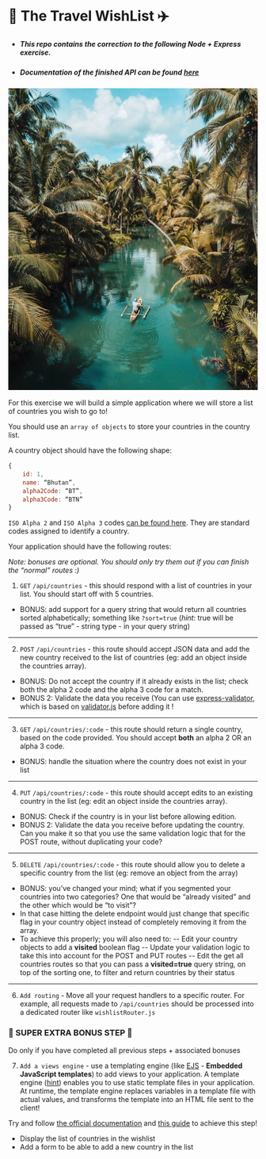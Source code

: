 # 🌴 The Travel WishList ✈️

- ##### This repo contains the correction to the following **Node + Express** exercise. 
- ##### Documentation of the finished API can be found [here](https://documenter.getpostman.com/view/14782056/TWDfCsnc)

![The Travel WishList](https://raw.githubusercontent.com/MyElectricSheep/node-express-travel-wishlist/main/travel.jpg)

For this exercise we will build a simple application where we will store a list of countries you wish to go to!

You should use an `array of objects` to store your countries in the country list.  

A country object should have the following shape:
```js
{
	id: 1,
	name: “Bhutan”,
	alpha2Code: “BT”,
	alpha3Code: “BTN”
}
```

`ISO Alpha 2` and `ISO Alpha 3` codes [can be found here](https://www.iban.com/country-codes). They are standard codes assigned to identify a country.  

Your application should have the following routes:  

_Note: bonuses are optional. You should only try them out if you can finish the “normal” routes :)_  

1. `GET` `/api/countries` - this should respond with a list of countries in your list. You should start off with 5 countries. 
- BONUS: add support for a query string that would return all countries sorted alphabetically; something like `?sort=true` (_hint_: true will be passed as “true” - string type - in your query string)
---
2. `POST` `/api/countries` - this route should accept JSON data and add the new country received to the list of countries (eg: add an object inside the countries array).  
- BONUS: Do not accept the country if it already exists in the list; check both the alpha 2 code and the alpha 3 code for a match.
- BONUS 2: Validate the data you receive (You can use [express-validator](https://express-validator.github.io/docs/), which is based on [validator.js](https://github.com/validatorjs/validator.js) before adding it !  
---
3. `GET` `/api/countries/:code` - this route should return a single country, based on the code provided. You should accept **both** an alpha 2 OR an alpha 3 code.  
- BONUS: handle the situation where the country does not exist in your list  
---
4. `PUT` `/api/countries/:code` - this route should accept edits to an existing country in the list (eg: edit an object inside the countries array).
- BONUS: Check if the country is in your list before allowing edition. 	
- BONUS 2: Validate the data you receive before updating the country. Can you make it so that you use the same validation logic that for the POST route, without duplicating your code?
---
5. `DELETE` `/api/countries/:code` - this route should allow you to delete a specific country from the list (eg: remove an object from the array)
- BONUS: you’ve changed your mind; what if you segmented your countries into two categories? One that would be “already visited” and the other which would be “to visit”?
- In that case hitting the delete endpoint would just change that specific flag in your country object instead of completely removing it from the array.
- To achieve this properly; you will also need to: 
-- Edit your country objects to add a **visited** boolean flag
-- Update your validation logic to take this into account for the POST and PUT routes
-- Edit the get all countries routes so that you can pass a **visited=true** query string, on top of the sorting one, to filter and return countries by their status
---
6. `Add routing` - Move all your request handlers to a specific router. For example, all requests made to `/api/countries` should be processed into a dedicated router like `wishlistRouter.js`

### 🌟 SUPER EXTRA BONUS STEP 🌟  

Do only if you have completed all previous steps + associated bonuses  

7. `Add a views engine` - use a templating engine (like [EJS](https://ejs.co/) - **Embedded JavaScript templates**) to add views to your application. A template engine ([hint](https://expressjs.com/en/guide/using-template-engines.html)) enables you to use static template files in your application. At runtime, the template engine replaces variables in a template file with actual values, and transforms the template into an HTML file sent to the client! 

Try and follow [the official documentation](https://www.npmjs.com/package/ejs) and [this guide](https://www.digitalocean.com/community/tutorials/how-to-use-ejs-to-template-your-node-application) to achieve this step!
- Display the list of countries in the wishlist
- Add a form to be able to add a new country in the list

